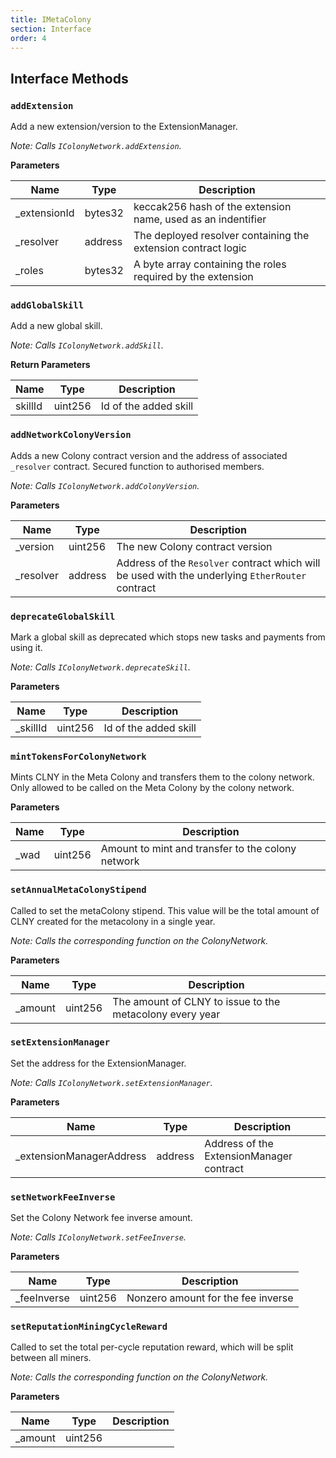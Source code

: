 ```yaml
---
title: IMetaColony
section: Interface
order: 4
---
```


  
## Interface Methods

### `addExtension`

Add a new extension/version to the ExtensionManager.

*Note: Calls `IColonyNetwork.addExtension`.*

**Parameters**

|Name|Type|Description|
|---|---|---|
|_extensionId|bytes32|keccak256 hash of the extension name, used as an indentifier
|_resolver|address|The deployed resolver containing the extension contract logic
|_roles|bytes32|A byte array containing the roles required by the extension


### `addGlobalSkill`

Add a new global skill.

*Note: Calls `IColonyNetwork.addSkill`.*


**Return Parameters**

|Name|Type|Description|
|---|---|---|
|skillId|uint256|Id of the added skill

### `addNetworkColonyVersion`

Adds a new Colony contract version and the address of associated `_resolver` contract. Secured function to authorised members.

*Note: Calls `IColonyNetwork.addColonyVersion`.*

**Parameters**

|Name|Type|Description|
|---|---|---|
|_version|uint256|The new Colony contract version
|_resolver|address|Address of the `Resolver` contract which will be used with the underlying `EtherRouter` contract


### `deprecateGlobalSkill`

Mark a global skill as deprecated which stops new tasks and payments from using it.

*Note: Calls `IColonyNetwork.deprecateSkill`.*

**Parameters**

|Name|Type|Description|
|---|---|---|
|_skillId|uint256|Id of the added skill


### `mintTokensForColonyNetwork`

Mints CLNY in the Meta Colony and transfers them to the colony network. Only allowed to be called on the Meta Colony by the colony network.


**Parameters**

|Name|Type|Description|
|---|---|---|
|_wad|uint256|Amount to mint and transfer to the colony network


### `setAnnualMetaColonyStipend`

Called to set the metaColony stipend. This value will be the total amount of CLNY created for the metacolony in a single year.

*Note: Calls the corresponding function on the ColonyNetwork.*

**Parameters**

|Name|Type|Description|
|---|---|---|
|_amount|uint256|The amount of CLNY to issue to the metacolony every year


### `setExtensionManager`

Set the address for the ExtensionManager.

*Note: Calls `IColonyNetwork.setExtensionManager`.*

**Parameters**

|Name|Type|Description|
|---|---|---|
|_extensionManagerAddress|address|Address of the ExtensionManager contract


### `setNetworkFeeInverse`

Set the Colony Network fee inverse amount.

*Note: Calls `IColonyNetwork.setFeeInverse`.*

**Parameters**

|Name|Type|Description|
|---|---|---|
|_feeInverse|uint256|Nonzero amount for the fee inverse


### `setReputationMiningCycleReward`

Called to set the total per-cycle reputation reward, which will be split between all miners.

*Note: Calls the corresponding function on the ColonyNetwork.*

**Parameters**

|Name|Type|Description|
|---|---|---|
|_amount|uint256|